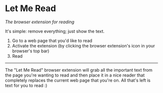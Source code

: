 # Let Me Read

_The browser extension for reading_

It's simple: remove everything; just show the text.

1. Go to a web page that you'd like to read
1. Activate the extension (by clicking the browser extension's icon in your browser's top bar)
1. Read

---

The "Let Me Read" browser extension will grab all the important text from the page you're wanting to read and then place it in a nice reader that completely replaces the current web page that you're on. All that's left is text for you to read :)
